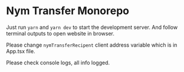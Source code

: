 # Nym Transfer Monorepo

Just run `yarn` and `yarn dev` to start the development server. And follow terminal outputs to open website in browser.

Please change `nymTransferRecipent` client address variable which is in App.tsx file.

Please check console logs, all info logged.
